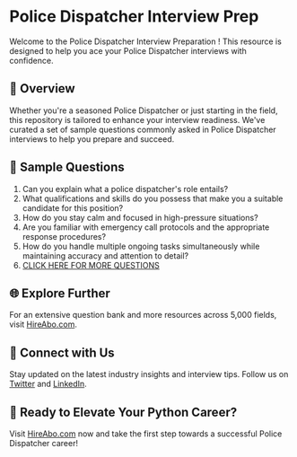 # Police Dispatcher Interview Prep

Welcome to the Police Dispatcher Interview Preparation ! This resource is designed to help you ace your Police Dispatcher interviews with confidence.

## 🚀 Overview

Whether you're a seasoned Police Dispatcher or just starting in the field, this repository is tailored to enhance your interview readiness. We've curated a set of sample questions commonly asked in Police Dispatcher interviews to help you prepare and succeed.

## 📝 Sample Questions

1. Can you explain what a police dispatcher's role entails?
2. What qualifications and skills do you possess that make you a suitable candidate for this position?
3. How do you stay calm and focused in high-pressure situations?
4. Are you familiar with emergency call protocols and the appropriate response procedures?
5. How do you handle multiple ongoing tasks simultaneously while maintaining accuracy and attention to detail?
6. [CLICK HERE FOR MORE QUESTIONS](https://hireabo.com/job/9_1_12/Police%20Dispatcher)

## 🌐 Explore Further

For an extensive question bank and more resources across 5,000 fields, visit [HireAbo.com](https://www.hireabo.com).

## 📱 Connect with Us

Stay updated on the latest industry insights and interview tips. Follow us on [Twitter](https://twitter.com/hireabo) and [LinkedIn](https://www.linkedin.com/in/hire-abo-3609972a8/).

## 🚀 Ready to Elevate Your Python Career?

Visit [HireAbo.com](https://www.hireabo.com) now and take the first step towards a successful Police Dispatcher career!